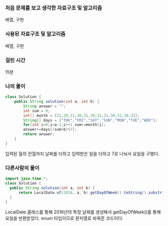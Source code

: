 ### 처음 문제를 보고 생각한 자료구조 및 알고리즘

배열, 구현

### 사용된 자료구조 및 알고리즘

배열, 구현

### 걸린 시간

15분

### 나의 풀이

```java
class Solution {
    public String solution(int a, int b) {
        String answer = "";
        int sum = 0;
        int[] month = {31,29,31,30,31,30,31,31,30,31,30,31};
        String[] days = {"THU","FRI","SAT","SUN","MON","TUE","WED"};
        for(int i=0;i<a-1;i++) sum+=month[i];
        answer+=days[(sum+b)%7];
        return answer;
    }
}
```

입력된 월의 전월까지 날짜를 더하고 입력받은 일을 더하고 7로 나눠서 요일을 구했다.

### 다른사람의 풀이

```java
import java.time.*;
class Solution {
  public String solution(int a, int b) {
      return LocalDate.of(2016, a, b).getDayOfWeek().toString().substring(0,3);
  }
}
```

LocalDate 클래스를 통해 2016년의 특정 날짜를 생성해서 getDayOfWeek()를 통해 요일을 반환받았다. enum 타입이므로 문자열로 바꿔준 코드이다.